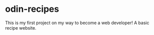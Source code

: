# odin-recipes
This is my first project on my way to become a web developer!
A basic recipe website. 